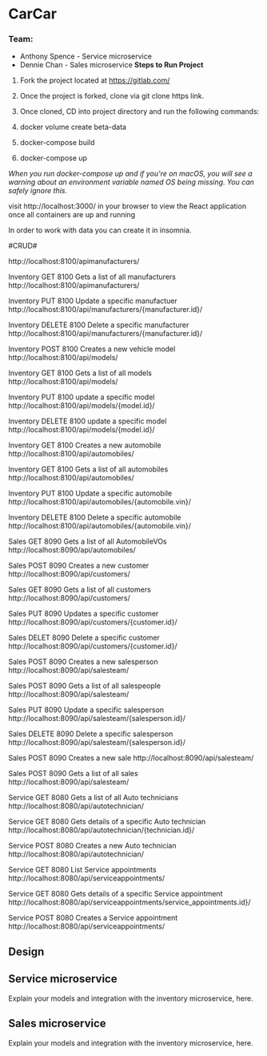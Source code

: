 # CarCar

### Team:

* Anthony Spence - Service microservice
* Dennie Chan - Sales microservice
**Steps to Run Project**
1. Fork the project located at https://gitlab.com/

1. Once the project is forked, clone via git clone https link.

1. Once cloned, CD into project directory and run the following commands:

1. docker volume create beta-data

1. docker-compose build

1. docker-compose up

*When you run docker-compose up and if you're on macOS, you will see a warning about an environment variable named OS being missing. You can safely ignore this.*

visit http://localhost:3000/ in your browser to view the React application once all containers are up and running

In order to work with data you can create it in insomnia.

#CRUD#







http://localhost:8100/apimanufacturers/


Inventory
GET
8100
Gets a list of all manufacturers
http://localhost:8100/apimanufacturers/


Inventory
PUT
8100
Update a specific manufactuer
http://localhost:8100/api/manufacturers/{manufacturer.id}/


Inventory
DELETE
8100
Delete a specific manufacturer
http://localhost:8100/api/manufacturers/{manufacturer.id}/


Inventory
POST
8100
Creates a new vehicle model
http://localhost:8100/api/models/


Inventory
GET
8100
Gets a list of all models
http://localhost:8100/api/models/


Inventory
PUT
8100
update a specific model
http://localhost:8100/api/models/{model.id}/


Inventory
DELETE
8100
update a specific model
http://localhost:8100/api/models/{model.id}/


Inventory
GET
8100
Creates a new automobile
http://localhost:8100/api/automobiles/


Inventory
GET
8100
Gets a list of all automobiles
http://localhost:8100/api/automobiles/


Inventory
PUT
8100
Update a specific automobile
http://localhost:8100/api/automobiles/{automobile.vin}/


Inventory
DELETE
8100
Delete a specific automobile
http://localhost:8100/api/automobiles/{automobile.vin}/


Sales
GET
8090
Gets a list of all AutomobileVOs
http://localhost:8090/api/automobiles/


Sales
POST
8090
Creates a new customer
http://localhost:8090/api/customers/


Sales
GET
8090
Gets a list of all customers
http://localhost:8090/api/customers/


Sales
PUT
8090
Updates a specific customer
http://localhost:8090/api/customers/{customer.id}/


Sales
DELET
8090
Delete a specific customer
http://localhost:8090/api/customers/{customer.id}/


Sales
POST
8090
Creates a new salesperson
http://localhost:8090/api/salesteam/


Sales
POST
8090
Gets a list of all salespeople
http://localhost:8090/api/salesteam/


Sales
PUT
8090
Update a specific salesperson
http://localhost:8090/api/salesteam/{salesperson.id}/


Sales
DELETE
8090
Delete a specific salesperson
http://localhost:8090/api/salesteam/{salesperson.id}/


Sales
POST
8090
Creates a new sale
http://localhost:8090/api/salesteam/


Sales
POST
8090
Gets a list of all sales
http://localhost:8090/api/salesteam/


Service
GET
8080
Gets a list of all Auto technicians
http://localhost:8080/api/autotechnician/


Service
GET
8080
Gets details of a specific Auto technician
http://localhost:8080/api/autotechnician/{technician.id}/


Service
POST
8080
Creates a new Auto technician
http://localhost:8080/api/autotechnician/


Service
GET
8080
List Service appointments
http://localhost:8080/api/serviceappointments/


Service
GET
8080
Gets details of a specific Service appointment
http://localhost:8080/api/serviceappointments/service_appointments.id}/


Service
POST
8080
Creates a Service appointment
http://localhost:8080/api/serviceappointments/


## Design

## Service microservice

Explain your models and integration with the inventory
microservice, here.

## Sales microservice

Explain your models and integration with the inventory
microservice, here.


